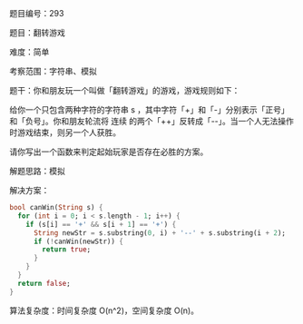 题目编号：293

题目：翻转游戏

难度：简单

考察范围：字符串、模拟

题干：你和朋友玩一个叫做「翻转游戏」的游戏，游戏规则如下：

给你一个只包含两种字符的字符串 s ，其中字符「+」和「-」分别表示「正号」和「负号」。你和朋友轮流将 连续 的两个「++」反转成「--」。当一个人无法操作时游戏结束，则另一个人获胜。

请你写出一个函数来判定起始玩家是否存在必胜的方案。

解题思路：模拟

解决方案：

```dart
bool canWin(String s) {
  for (int i = 0; i < s.length - 1; i++) {
    if (s[i] == '+' && s[i + 1] == '+') {
      String newStr = s.substring(0, i) + '--' + s.substring(i + 2);
      if (!canWin(newStr)) {
        return true;
      }
    }
  }
  return false;
}
```

算法复杂度：时间复杂度 O(n^2)，空间复杂度 O(n)。